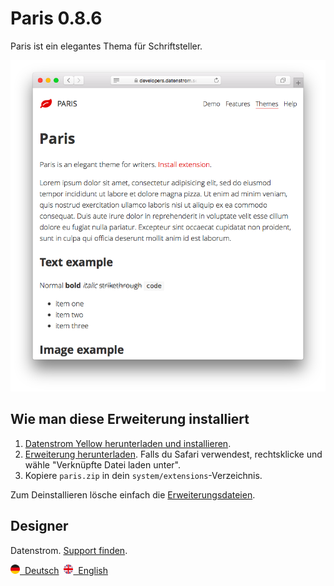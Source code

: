 Paris 0.8.6
===========
Paris ist ein elegantes Thema für Schriftsteller.

<p align="center"><img src="paris-screenshot.png?raw=true" alt="Bildschirmfoto"></p>

## Wie man diese Erweiterung installiert

1. [Datenstrom Yellow herunterladen und installieren](https://github.com/datenstrom/yellow/).
2. [Erweiterung herunterladen](https://github.com/datenstrom/yellow-extensions/raw/master/zip/paris.zip). Falls du Safari verwendest, rechtsklicke und wähle "Verknüpfte Datei laden unter".
3. Kopiere `paris.zip` in dein `system/extensions`-Verzeichnis.

Zum Deinstallieren lösche einfach die [Erweiterungsdateien](extension.ini).

## Designer

Datenstrom. [Support finden](https://datenstrom.se/de/yellow/help/).

<p>
<a href="README-de.md"><img src="https://raw.githubusercontent.com/datenstrom/yellow-extensions/master/features/help/language-de.png" width="15" height="15" alt="Deutsch">&nbsp; Deutsch</a>&nbsp;
<a href="README.md"><img src="https://raw.githubusercontent.com/datenstrom/yellow-extensions/master/features/help/language-en.png" width="15" height="15" alt="English">&nbsp; English</a>&nbsp;
</p>
